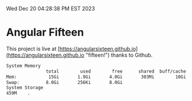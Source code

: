 Wed Dec 20 04:28:38 PM EST 2023

# Angular Fifteen


This project is live at [https://angularsixteen.github.io](https://angularsixteen.github.io "fifteen!") thanks to Github.

```bash
System Memory
               total        used        free      shared  buff/cache   available
Mem:            15Gi       1.9Gi       4.0Gi       303Mi        10Gi        13Gi
Swap:          8.0Gi       256Ki       8.0Gi
System Storage
459M	.
